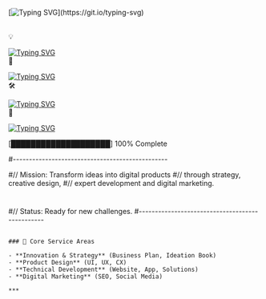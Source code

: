 [![Typing SVG](https://readme-typing-svg.demolab.com?font=Fira+Code&duration=1000&pause=1500&color=ffffff&multiline=true&repeat=false&width=600&lines=Deploying+Core+Services:)](https://git.io/typing-svg)

<br>
💡<br>

[![Typing SVG](https://readme-typing-svg.demolab.com?font=Fira+Code&duration=4000&pause=2500&color=FE5400&multiline=true&repeat=false&width=600&lines=Innovation)](https://git.io/typing-svg)
<br>
🎨<br>

[![Typing SVG](https://readme-typing-svg.demolab.com?font=Fira+Code&duration=6000&pause=3500&color=FE5400&multiline=true&repeat=false&width=600&lines=Design)](https://git.io/typing-svg)
<br>
🛠️<br>

[![Typing SVG](https://readme-typing-svg.demolab.com?font=Fira+Code&duration=8000&pause=4500&color=FE5400&multiline=true&repeat=false&width=600&lines=Development)](https://git.io/typing-svg)
<br>
📢

[![Typing SVG](https://readme-typing-svg.demolab.com?font=Fira+Code&duration=10000&pause=4500&color=FE5400&multiline=true&repeat=false&width=600&lines=Marketing)](https://git.io/typing-svg)



[████████████████████] 100% Complete

#------------------------------------------------
<br>

#// Mission: Transform ideas into digital products
#//          through strategy, creative design,
#//          expert development and digital marketing.
#
#// Status: Ready for new challenges.
#------------------------------------------------
```

### 🚀 Core Service Areas

- **Innovation & Strategy** (Business Plan, Ideation Book)
- **Product Design** (UI, UX, CX)
- **Technical Development** (Website, App, Solutions)
- **Digital Marketing** (SEO, Social Media)

***

